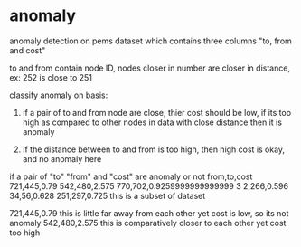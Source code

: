 # anomaly

anomaly detection on pems dataset which contains three columns "to, from and cost"

to and from contain node ID, nodes closer in number are closer in distance, ex: 252 is close to 251

classify anomaly on basis:

1. if a pair of to and from node are close, thier cost should be low, if its too high as compared to other nodes in data with close distance then it is anomaly

2. if the distance between to and from is too high, then high cost is okay, and no anomaly here

if a pair of "to" "from" and "cost" are anomaly or not
from,to,cost
721,445,0.79
542,480,2.575
770,702,0.9259999999999999 3
2,266,0.596
34,56,0.628
251,297,0.725
this is a subset of dataset

721,445,0.79 this is little far away from each other yet cost is low, so its not anomaly 542,480,2.575 this is comparatively closer to each other yet cost too high
